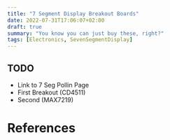 ```yaml
---
title: "7 Segment Display Breakout Boards"
date: 2022-07-31T17:06:07+02:00
draft: true
summary: "You know you can just buy these, right?"
tags: [Electronics, SevenSegmentDisplay]
---
```


## TODO

- Link to 7 Seg Pollin Page
- First Breakout (CD4511)
- Second (MAX7219)

# References